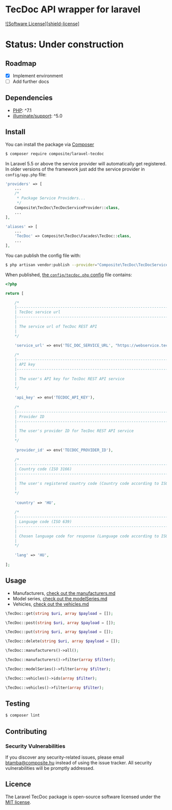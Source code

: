 # TecDoc API wrapper for laravel

[![Software License][shield-license]](LICENSE)

# Status: Under construction

## Roadmap
- [x] Implement environment
- [ ] Add further docs

## Dependencies

- [PHP](https://secure.php.net): ^7.1
- [illuminate/support](https://github.com/illuminate/support): ^5.0

## Install

You can install the package via [Composer](https://getcomposer.org/)
```bash
$ composer require composite/laravel-tecdoc
```

In Laravel 5.5 or above the service provider will automatically get registered. In older versions of the framework just add the service provider in `config/app.php` file:
```php
'providers' => [
    ...
    /*
     * Package Service Providers...
     */
    Composite\TecDoc\TecDocServiceProvider::class,
    ...
],

'aliases' => [
    ...
    'TecDoc' => Composite\TecDoc\Facades\TecDoc::class,
    ...
],
```

You can publish the config file with:
```bash
$ php artisan vendor:publish --provider="Composite\TecDoc\TecDocServiceProvider" --tag=config
```

When published, [the `config/tecdoc.php` config](config/tecdoc.php) file contains:

```php
<?php

return [

    /*
    |--------------------------------------------------------------------------
    | TecDoc service url
    |--------------------------------------------------------------------------
    |
    | The service url of TecDoc REST API
    |
    */

    'service_url' => env('TEC_DOC_SERVICE_URL', "https://webservice.tecalliance.services/pegasus-3-0/services/TecdocToCatDLB.jsonEndpoint"),
    
    /*
    |--------------------------------------------------------------------------
    | API key
    |--------------------------------------------------------------------------
    |
    | The user's API key for TecDoc REST API service
    |
    */

    'api_key' => env('TECDOC_API_KEY'),
    
    /*
    |--------------------------------------------------------------------------
    | Provider ID
    |--------------------------------------------------------------------------
    |
    | The user's provider ID for TecDoc REST API service
    |
    */
    
    'provider_id' => env('TECDOC_PROVIDER_ID'),
    
    /*
    |--------------------------------------------------------------------------
    | Country code (ISO 3166)
    |--------------------------------------------------------------------------
    |
    | The user's registered country code (Country code according to ISO 3166)
    |
    */
    
    'country' => 'HU',
    
    /*
    |--------------------------------------------------------------------------
    | Language code (ISO 639)
    |--------------------------------------------------------------------------
    |
    | Chosen language code for response (Language code according to ISO 639)
    |
    */
    
    'lang' => 'HU',
     
];
```
    
## Usage

- Manufacturers, [check out the manufacturers.md](docs/manufacturers.md)
- Model series, [check out the modelSeries.md](docs/modelSeries.md)
- Vehicles, [check out the vehicles.md](docs/vehicles.md)


```php
\TecDoc::get(string $uri, array $payload = []);

\TecDoc::post(string $uri, array $payload = []);

\TecDoc::put(string $uri, array $payload = []);

\TecDoc::delete(string $uri, array $payload = []);

\TecDoc::manufacturers()->all();

\TecDoc::manufacturers()->filter(array $filter);

\TecDoc::modelSeries()->filter(array $filter);

\TecDoc::vehicles()->ids(array $filter);

\TecDoc::vehicles()->filter(array $filter);
```
    
## Testing

``` bash
$ composer lint
```

## Contributing

### Security Vulnerabilities

If you discover any security-related issues, please email [btamba@composite.hu](mailto:btamba@composite.hu) instead of using the issue tracker. All security vulnerabilities will be promptly addressed.

## Licence

The Laravel TecDoc package is open-source software licensed under the [MIT license](LICENSE).
